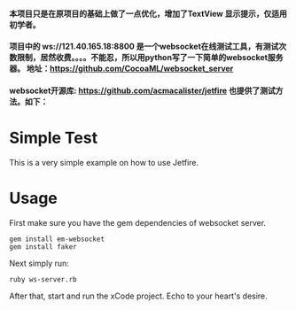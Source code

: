 

#### 本项目只是在原项目的基础上做了一点优化，增加了TextView 显示提示，仅适用初学者。


#### 项目中的 ws://121.40.165.18:8800 是一个websocket在线测试工具，有测试次数限制，居然收费。。。。不能忍，所以用python写了一下简单的websocket服务器。 地址：https://github.com/CocoaML/websocket_server     

#### websocket开源库: https://github.com/acmacalister/jetfire 也提供了测试方法。如下：




# Simple Test

This is a very simple example on how to use Jetfire.

# Usage

First make sure you have the gem dependencies of websocket server.

```
gem install em-websocket
gem install faker
```

Next simply run:

```
ruby ws-server.rb
```

After that, start and run the xCode project. Echo to your heart's desire.
